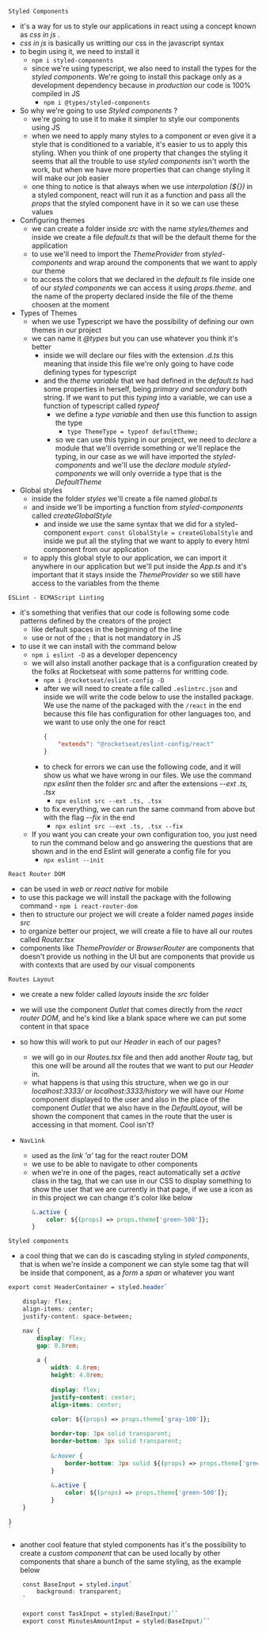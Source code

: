 `Styled Components` 
- it's a way for us to style our applications in react using a concept known as *css in js* .
- *css in js* is basically us writting our css in the javascript syntax
- to begin using it, we need to install it
	- `npm i styled-components` 
	- since we're using typescript, we also need to install the types for the *styled components*. We're going to install this package only as a development dependency because in *production* our code is 100% compiled in JS
		- `npm i @types/styled-components` 
- So why we're going to use *Styled components* ?
	- we're going to use it to make it simpler to style our components using JS
	- when we need to apply many styles to a component or even give it a style that is conditioned to a variable, it's easier to us to apply this styling. When you think of one property that changes the styling it seems that all the trouble to use *styled components* isn't worth the work, but when we have more properties that can change styling it will make our job easier
	- one thing to notice is that always when we use *interpolation (${})* in a styled component, react will run it as a function and pass all the *props* that the styled component have in it so we can use these values
- Configuring themes
	- we can create a folder inside *src* with the name *styles/themes* and inside we create a file *default.ts* that will be the default theme for the application
	- to use we'll need to import the *ThemeProvider* from *styled-components* and wrap around the components that we want to apply our theme
	-  to access the colors that we declared in the *default.ts* file inside one of our *styled components* we can access it using *props.theme.* and the name of the property declared inside the file of the theme choosen at the moment 
- Types of Themes
	- when we use Typescript we have the possibility of defining our own themes in our project
	- we can name it *@types* but you can use whatever you think it's better
		- inside we will declare our files with the extension *.d.ts* this meaning that inside this file we're only going to have code defining types for typescript
		- and the *theme variable* that we had defined in the *default.ts* had some properties in herself, being *primary and secondary* both string. If we want to put this *typing* into a variable, we can use a function of typescript called *typeof*
			- we define a *type variable* and then use this function to assign the type 
				- `type ThemeType = typeof defaultTheme;` 
			- so we can use this typing in our project, we need to *declare* a module that we'll override something or we'll replace the typing, in our case as we will have imported the *styled-components* and we'll use the *declare module styled-components* we will only override a type that is the *DefaultTheme*
- Global styles
	-  inside the folder *styles* we'll create a file named *global.ts*
	- and inside we'll be importing a function from *styled-components* called *createGlobalStyle*
		- and inside we use the same syntax that we did for a styled-component `export const GlobalStyle = createGlobalStyle` and inside we put all the styling that we want to apply to every html component from our application
	- to apply this global style to our application, we can import it anywhere in our application but we'll put inside the *App.ts* and it's important that it stays inside the *ThemeProvider* so we still have access to the variables from the theme

`ESLint - ECMAScript Linting` 
- it's something that verifies that our code is following some code patterns defined by the creators of the project
	- like default spaces in the beginning of the line
	- use or not of the `;` that is not mandatory in JS
- to use it we can install with the command below
	- `npm i eslint -D` as a developer depencency 
	- we will also install another package that is a configuration created by the folks at Rocketseat with some patterns for writting code. 
		- `npm i @rocketseat/eslint-config -D` 
		- after we will need to create a file called `.eslintrc.json` and inside we will write the code below to use the installed package. We use the name of the packaged with the `/react` in the end because this file has configuration for other languages too, and we want to use only the one for react
			```json
			{
				"extends": "@rocketseat/eslint-config/react"
			}
			```
		- to check for errors we can use the following code, and it will show us what we have wrong in our files. We use the command *npx eslint* then the folder *src* and after the extensions *--ext .ts, .tsx* 
			- `npx eslint src --ext .ts, .tsx` 
		- to fix everything, we can run the same command from above but with the flag *--fix* in the end
			- `npx eslint src --ext .ts, .tsx --fix` 
	- If you want you can create your own configuration too, you just need to run the command below and go answering the questions that are shown and in the end Eslint will generate a config file for you
		- `npx eslint --init`  

`React Router DOM` 
- can be used in *web* or *react native* for mobile
- to use this package we will install the package with the following command
		- `npm i react-router-dom` 
- then to structure our project we will create a folder named *pages* inside *src* 
- to organize better our project, we will create a file to have all our routes called *Router.tsx* 
- components like *ThemeProvider* or *BrowserRouter* are components that doesn't provide us nothing in the UI but are components that provide us with contexts that are used by our visual components

`Routes Layout`
- we create a new folder called *layouts* inside the *src* folder
- we will use the component *Outlet* that comes directly from the *react router DOM*, and he's kind like a blank space where we can put some content in that space 
- so how this will work to put our *Header* in each of our pages? 
	- we will go in our *Routes.tsx* file and then add another *Route* tag, but this one will be around all the routes that we want to put our *Header* in. 
	- what happens is that using this structure, when we go in our *localhost:3333/* or *localhost:3333/history* we will have our *Home* component displayed to the user and also in the place of the component *Outlet* that we also have in the *DefaultLayout*, will be shown the component that cames in the route that the user is accessing in that moment. Cool isn't? 

- `NavLink` 
	- used as the *link 'a'* tag for the react router DOM
	- we use to be able to navigate to other components
	- when we're in one of the pages, react automatically set a *active* class in the tag, that we can use in our CSS to display something to show the user that we are currently in that page, if we use a icon as in this project we can change it's color like below 
		```css
		&.active {
			color: ${(props) => props.theme['green-500']};
		}
		```

`Styled components` 
- a cool thing that we can do is cascading styling in *styled components*, that is when we're inside a component we can style some tag that will be inside that component, as a *form* a *span* or whatever you want
```css
export const HeaderContainer = styled.header`

	display: flex;
	align-items: center; 
	justify-content: space-between;

	nav {
		display: flex;
		gap: 0.8rem;
		
		a {
			width: 4.8rem;
			height: 4.8rem;
			
			display: flex;
			justify-content: center;
			align-items: center;
			
			color: ${(props) => props.theme['gray-100']};

			border-top: 3px solid transparent;
			border-bottom: 3px solid transparent;
			
			&:hover {
				border-bottom: 3px solid ${(props) => props.theme['green-500']};
			}
			
			&.active {
				color: ${(props) => props.theme['green-500']};
			}
	}

}
`
```

- another cool feature that styled components has it's the possibility to create a *custom component* that can be used locally by other components that share a bunch of the same styling, as the example below
```css
	const BaseInput = styled.input`
		background: transparent;
	`
	
	export const TaskInput = styled(BaseInput)``
	export const MinutesAmountInput = styled(BaseInput)``
```

